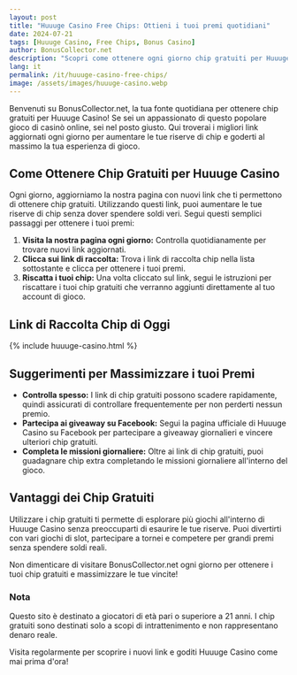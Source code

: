 ```yaml
---
layout: post
title: "Huuuge Casino Free Chips: Ottieni i tuoi premi quotidiani"
date: 2024-07-21
tags: [Huuuge Casino, Free Chips, Bonus Casino]
author: BonusCollector.net
description: "Scopri come ottenere ogni giorno chip gratuiti per Huuuge Casino e aumentare le tue possibilità di vincita con i nostri link aggiornati quotidianamente."
lang: it
permalink: /it/huuuge-casino-free-chips/
image: /assets/images/huuuge-casino.webp
---
```


Benvenuti su BonusCollector.net, la tua fonte quotidiana per ottenere chip gratuiti per Huuuge Casino! Se sei un appassionato di questo popolare gioco di casinò online, sei nel posto giusto. Qui troverai i migliori link aggiornati ogni giorno per aumentare le tue riserve di chip e goderti al massimo la tua esperienza di gioco.

## Come Ottenere Chip Gratuiti per Huuuge Casino

Ogni giorno, aggiorniamo la nostra pagina con nuovi link che ti permettono di ottenere chip gratuiti. Utilizzando questi link, puoi aumentare le tue riserve di chip senza dover spendere soldi veri. Segui questi semplici passaggi per ottenere i tuoi premi:

1. **Visita la nostra pagina ogni giorno:** Controlla quotidianamente per trovare nuovi link aggiornati.
2. **Clicca sui link di raccolta:** Trova i link di raccolta chip nella lista sottostante e clicca per ottenere i tuoi premi.
3. **Riscatta i tuoi chip:** Una volta cliccato sul link, segui le istruzioni per riscattare i tuoi chip gratuiti che verranno aggiunti direttamente al tuo account di gioco.

## Link di Raccolta Chip di Oggi

{% include huuuge-casino.html %}

## Suggerimenti per Massimizzare i tuoi Premi

- **Controlla spesso:** I link di chip gratuiti possono scadere rapidamente, quindi assicurati di controllare frequentemente per non perderti nessun premio.
- **Partecipa ai giveaway su Facebook:** Segui la pagina ufficiale di Huuuge Casino su Facebook per partecipare a giveaway giornalieri e vincere ulteriori chip gratuiti.
- **Completa le missioni giornaliere:** Oltre ai link di chip gratuiti, puoi guadagnare chip extra completando le missioni giornaliere all'interno del gioco.

## Vantaggi dei Chip Gratuiti

Utilizzare i chip gratuiti ti permette di esplorare più giochi all'interno di Huuuge Casino senza preoccuparti di esaurire le tue riserve. Puoi divertirti con vari giochi di slot, partecipare a tornei e competere per grandi premi senza spendere soldi reali.

Non dimenticare di visitare BonusCollector.net ogni giorno per ottenere i tuoi chip gratuiti e massimizzare le tue vincite!

### Nota

Questo sito è destinato a giocatori di età pari o superiore a 21 anni. I chip gratuiti sono destinati solo a scopi di intrattenimento e non rappresentano denaro reale.

Visita regolarmente per scoprire i nuovi link e goditi Huuuge Casino come mai prima d'ora!